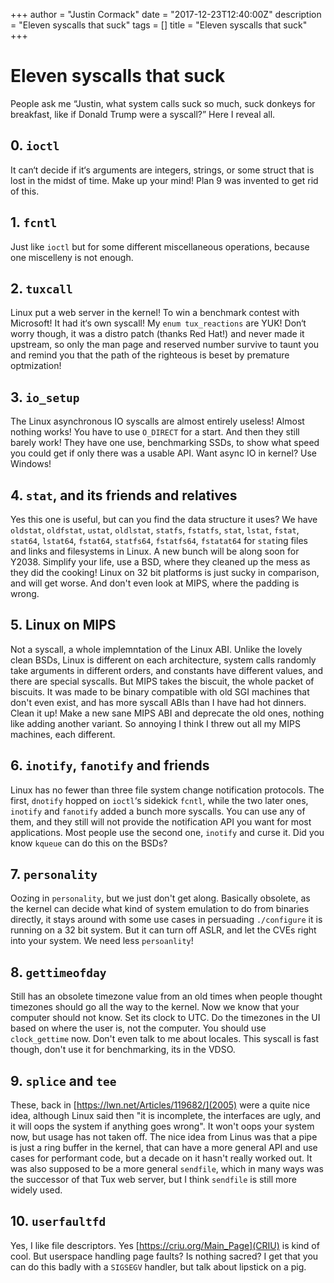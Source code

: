 +++
author = "Justin Cormack"
date = "2017-12-23T12:40:00Z"
description = "Eleven syscalls that suck"
tags = []
title = "Eleven syscalls that suck"
+++

# Eleven syscalls that suck

People ask me “Justin, what system calls suck so much, suck donkeys for breakfast, like if Donald Trump were a syscall?” Here I reveal all.

## 0. `ioctl`

It can‘t decide if it‘s arguments are integers, strings, or some struct that is lost in the midst of time. Make up your mind! Plan 9 was invented to get rid of this.

## 1. `fcntl`

Just like `ioctl` but for some different miscellaneous operations, because one miscelleny is not enough.

## 2. `tuxcall`

Linux put a web server in the kernel! To win a benchmark contest with Microsoft! It had it‘s own syscall! My `enum tux_reactions` are YUK! Don‘t worry though, it was a distro patch (thanks Red Hat!) and never made it upstream, so only the man page and reserved number survive to taunt you and remind you that the path of the righteous is beset by premature optmization!

## 3. `io_setup`

The Linux asynchronous IO syscalls are almost entirely useless! Almost nothing works! You have to use `O_DIRECT` for a start. And then they still barely work! They have one use, benchmarking SSDs, to show what speed you could get if only there was a usable API. Want async IO in kernel? Use Windows!

## 4. `stat`, and its friends and relatives

Yes this one is useful, but can you find the data structure it uses? We have `oldstat`, `oldfstat`, `ustat`, `oldlstat`, `statfs`, `fstatfs`, `stat`, `lstat`, `fstat`, `stat64`, `lstat64`, `fstat64`, `statfs64`, `fstatfs64`, `fstatat64` for `stat`ing files and links and filesystems in Linux. A new bunch will be along soon for Y2038. Simplify your life, use a BSD, where they cleaned up the mess as they did the cooking! Linux on 32 bit platforms is just sucky in comparison, and will get worse. And don't even look at MIPS, where the padding is wrong.

## 5. Linux on MIPS

Not a syscall, a whole implemntation of the Linux ABI. Unlike the lovely clean BSDs, Linux is different on each architecture, system calls randomly take arguments in different orders, and constants have different values, and there are special syscalls. But MIPS takes the biscuit, the whole packet of biscuits. It was made to be binary compatible with old SGI machines that don't even exist, and has more syscall ABIs than I have had hot dinners. Clean it up! Make a new sane MIPS ABI and deprecate the old ones, nothing like adding another variant. So annoying I think I threw out all my MIPS machines, each different.

## 6. `inotify`, `fanotify` and friends

Linux has no fewer than three file system change notification protocols. The first, `dnotify` hopped on `ioctl`‘s sidekick `fcntl`, while the two later ones, `inotify` and `fanotify` added a bunch more syscalls. You can use any of them, and they still will not provide the notification API you want for most applications. Most people use the second one, `inotify` and curse it. Did you know `kqueue` can do this on the BSDs?

## 7. `personality`

Oozing in `personality`, but we just don't get along. Basically obsolete, as the kernel can decide what kind of system emulation to do from binaries directly, it stays around with some use cases in persuading `./configure` it is running on a 32 bit system. But it can turn off ASLR, and let the CVEs right into your system. We need less `persoanlity`!

## 8. `gettimeofday`

Still has an obsolete timezone value from an old times when people thought timezones should go all the way to the kernel. Now we know that your computer should not know. Set its clock to UTC. Do the timezones in the UI based on where the user is, not the computer. You should use `clock_gettime` now. Don't even talk to me about locales. This syscall is fast though, don't use it for benchmarking, its in the VDSO.

## 9. `splice` and `tee`

These, back in [https://lwn.net/Articles/119682/](2005) were a quite nice idea, although Linux said then "it is incomplete, the interfaces are ugly, and it will oops the system if anything goes wrong". It won't oops your system now, but usage has not taken off. The nice idea from Linus was that a pipe is just a ring buffer in the kernel, that can have a more general API and use cases for performant code, but a decade on it hasn't really worked out. It was also supposed to be a more general `sendfile`, which in many ways was the successor of that Tux web server, but I think `sendfile` is still more widely used.

## 10. `userfaultfd`

Yes, I like file descriptors. Yes [https://criu.org/Main_Page](CRIU) is kind of cool. But userspace handling page faults? Is nothing sacred? I get that you can do this badly with a `SIGSEGV` handler, but talk about lipstick on a pig.

